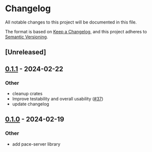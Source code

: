 # Changelog
All notable changes to this project will be documented in this file.

The format is based on [Keep a Changelog](https://keepachangelog.com/en/1.0.0/),
and this project adheres to [Semantic Versioning](https://semver.org/spec/v2.0.0.html).

## [Unreleased]

## [0.1.1](https://github.com/pace-rs/pace/compare/pace_server-v0.1.0...pace_server-v0.1.1) - 2024-02-22

### Other
- cleanup crates
- Improve testability and overall usability ([#37](https://github.com/pace-rs/pace/pull/37))
- update changelog

## [0.1.0](https://github.com/pace-rs/pace/releases/tag/pace_server-v0.1.0) - 2024-02-19

### Other
- add pace-server library

